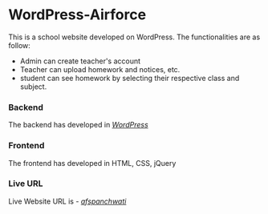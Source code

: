 # WordPress-Airforce

This is a school website developed on WordPress. The functionalities are as follow:
- Admin can create teacher's account
- Teacher can upload homework and notices, etc.
- student can see homework by selecting their respective class and subject.

### Backend
The backend has developed in *<a href="https://wordpress.org/">WordPress</a>*

### Frontend
The frontend has developed in HTML, CSS, jQuery

### Live URL
Live Website URL is - *<a href="https://afspanchwati.com/" target="_blank">afspanchwati</a>*
